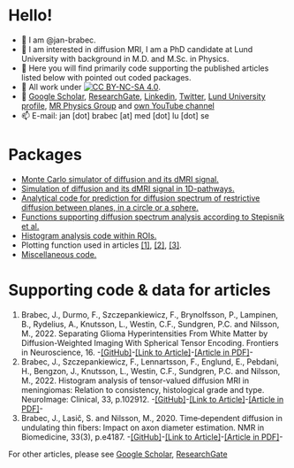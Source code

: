 # Hello!
- 👋 I am @jan-brabec.
- 👀 I am interested in diffusion MRI, I am a PhD candidate at Lund University with background in M.D. and M.Sc. in Physics.
- 👀 Here you will find primarily code supporting the published articles listed below with pointed out coded packages.
- 👀 All work under [![CC BY-NC-SA 4.0][cc-by-nc-sa-shield]][cc-by-nc-sa].
- 👀 [Google Scholar](https://scholar.google.com/citations?hl=en&user=c01AYp4AAAAJ), [ResearchGate](https://www.researchgate.net/profile/Jan-Brabec-4), [Linkedin](https://www.linkedin.com/in/brabec-jan/), [Twitter](https://twitter.com/Vravec), [Lund University profile](https://portal.research.lu.se/en/persons/jan-brabec), [MR Physics Group](https://www.msf.lu.se/research/mr-physics-group) and [own YouTube channel](https://www.youtube.com/channel/UC_Nh5mRrlr38rube1zRnYxQ)
- 📫 E-mail: jan [dot] brabec [at] med [dot] lu [dot] se

[cc-by-nc-sa]: http://creativecommons.org/licenses/by-nc-sa/4.0/
[cc-by-nc-sa-shield]: https://img.shields.io/badge/License-CC%20BY--NC--SA%204.0-lightgrey.svg

# Packages
- [Monte Carlo simulator of diffusion and its dMRI signal.](https://github.com/jan-brabec/undulating_fibers/tree/master/Monte%20Carlo)
- [Simulation of diffusion and its dMRI signal in 1D-pathways.](https://github.com/jan-brabec/undulating_fibers/tree/master/Gaussian%20Sampling)
- [Analytical code for prediction for diffusion spectrum of restrictive diffusion between planes, in a circle or a sphere.](https://github.com/jan-brabec/undulating_fibers/tree/master/Analytical)
- [Functions supporting diffusion spectrum analysis according to Stepisnik et al.](https://github.com/jan-brabec/undulating_fibers/tree/master/Spectral%20Analysis/SA_functions)
- [Histogram analysis code within ROIs.](https://github.com/jan-brabec/tensor_valued_meningiomas_in_vivo/tree/main/Analysis)
- Plotting function used in articles [[1]](https://github.com/jan-brabec/tensor_valued_gliomas_in_vivo/tree/main/Analyze/figures), [[2]](https://github.com/jan-brabec/tensor_valued_meningiomas_in_vivo/tree/main/Analysis), [[3]](https://github.com/jan-brabec/undulating_fibers/tree/master/Spectral%20Analysis/plot_f).
- [Miscellaneous code.](https://github.com/jan-brabec/Miscellaneous)

# Supporting code & data for articles
1. Brabec, J., Durmo, F., Szczepankiewicz, F., Brynolfsson, P., Lampinen, B., Rydelius, A., Knutsson, L., Westin, C.F., Sundgren, P.C. and Nilsson, M., 2022. Separating Glioma Hyperintensities From White Matter by Diffusion-Weighted Imaging With Spherical Tensor Encoding. Frontiers in Neuroscience, 16. -[[GitHub]](https://github.com/jan-brabec/tensor_valued_gliomas_in_vivo)-[[Link to Article]](https://www.frontiersin.org/articles/10.3389/fnins.2022.842242/full)-[[Article in PDF]](https://www.frontiersin.org/articles/10.3389/fnins.2022.842242/pdf)-
2. Brabec, J., Szczepankiewicz, F., Lennartsson, F., Englund, E., Pebdani, H., Bengzon, J., Knutsson, L., Westin, C.F., Sundgren, P.C. and Nilsson, M., 2022. Histogram analysis of tensor-valued diffusion MRI in meningiomas: Relation to consistency, histological grade and type. NeuroImage: Clinical, 33, p.102912. -[[GitHub]](https://github.com/jan-brabec/tensor_valued_meningiomas_in_vivo)-[[Link to Article]](https://www.sciencedirect.com/science/article/pii/S2213158221003569)-[[Article in PDF]](https://www.sciencedirect.com/science/article/pii/S2213158221003569/pdfft?isDTMRedir=true)-
3. Brabec, J., Lasič, S. and Nilsson, M., 2020. Time‐dependent diffusion in undulating thin fibers: Impact on axon diameter estimation. NMR in Biomedicine, 33(3), p.e4187. -[[GitHub]](https://github.com/jan-brabec/undulating_fibers)-[[Link to Article]](https://analyticalsciencejournals.onlinelibrary.wiley.com/doi/abs/10.1002/nbm.4187)-[[Article in PDF]](https://analyticalsciencejournals.onlinelibrary.wiley.com/doi/pdfdirect/10.1002/nbm.4187)-

For other articles, please see [Google Scholar](https://scholar.google.com/citations?hl=en&user=c01AYp4AAAAJ), [ResearchGate](https://www.researchgate.net/profile/Jan-Brabec-4)
